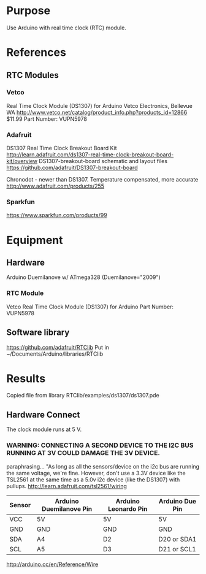 # Purpose
Use Arduino with real time clock (RTC) module.

# References

## RTC Modules
### Vetco
Real Time Clock Module (DS1307) for Arduino
Vetco Electronics, Bellevue WA
http://www.vetco.net/catalog/product_info.php?products_id=12866 
$11.99
Part Number: VUPN5978

### Adafruit
DS1307 Real Time Clock Breakout Board Kit
http://learn.adafruit.com/ds1307-real-time-clock-breakout-board-kit/overview
DS1307-breakout-board schematic and layout files
https://github.com/adafruit/DS1307-breakout-board

Chronodot - newer than DS1307. Temperature compensated, more accurate
http://www.adafruit.com/products/255

### Sparkfun
https://www.sparkfun.com/products/99 

# Equipment
## Hardware
Arduino Duemilanove w/ ATmega328 (Duemilanove="2009")

### RTC Module
Vetco Real Time Clock Module (DS1307) for Arduino
Part Number: VUPN5978

## Software library
https://github.com/adafruit/RTClib
Put in ~/Documents/Arduino/libraries/RTClib

# Results
Copied file from library RTClib/examples/ds1307/ds1307.pde

## Hardware Connect
The clock module runs at 5 V.

### WARNING: CONNECTING A SECOND DEVICE TO THE I2C BUS RUNNING AT 3V COULD DAMAGE THE 3V DEVICE.
paraphrasing...
"As long as all the sensors/device on the i2c bus are running the same voltage, we're fine.
However, don't use a 3.3V device like the TSL2561 at the same time as a 5.0v i2c device (like the DS1307) with pullups.
http://learn.adafruit.com/tsl2561/wiring

| Sensor | Arduino Duemilanove Pin | Arduino Leonardo Pin | Arduino Due Pin  |
| ------ | ----------------------- | -------------------- | ---------------- |
| VCC    | 5V                      | 5V                   | 5V               |
| GND    | GND                     | GND                  | GND              |
| SDA    | A4                      | D2                   | D20 or SDA1      |
| SCL    | A5                      | D3                   | D21 or SCL1      |

http://arduino.cc/en/Reference/Wire
